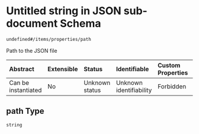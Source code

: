 # Untitled string in JSON sub-document Schema

```txt
undefined#/items/properties/path
```

Path to the JSON file

| Abstract            | Extensible | Status         | Identifiable            | Custom Properties | Additional Properties | Access Restrictions | Defined In                                                          |
| :------------------ | :--------- | :------------- | :---------------------- | :---------------- | :-------------------- | :------------------ | :------------------------------------------------------------------ |
| Can be instantiated | No         | Unknown status | Unknown identifiability | Forbidden         | Allowed               | none                | [config.schema.json*](../config.schema.json "open original schema") |

## path Type

`string`
